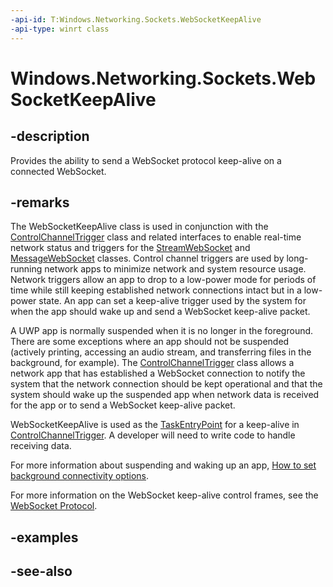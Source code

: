 ```yaml
---
-api-id: T:Windows.Networking.Sockets.WebSocketKeepAlive
-api-type: winrt class
---
```


<!-- Class syntax.
public class WebSocketKeepAlive : Windows.ApplicationModel.Background.IBackgroundTask
-->

# Windows.Networking.Sockets.WebSocketKeepAlive

## -description
Provides the ability to send a WebSocket protocol keep-alive on a connected WebSocket.

## -remarks
The WebSocketKeepAlive class is used in conjunction with the [ControlChannelTrigger](controlchanneltrigger.md) class and related interfaces to enable real-time network status and triggers for the [StreamWebSocket](streamwebsocket.md) and [MessageWebSocket](messagewebsocket.md) classes. Control channel triggers are used by long-running network apps to minimize network and system resource usage. Network triggers allow an app to drop to a low-power mode for periods of time while still keeping established network connections intact but in a low-power state. An app can set a keep-alive trigger used by the system for when the app should wake up and send a WebSocket keep-alive packet.

A UWP app is normally suspended when it is no longer in the foreground. There are some exceptions where an app should not be suspended (actively printing, accessing an audio stream, and transferring files in the background, for example). The [ControlChannelTrigger](controlchanneltrigger.md) class allows a network app that has established a WebSocket connection to notify the system that the network connection should be kept operational and that the system should wake up the suspended app when network data is received for the app or to send a WebSocket keep-alive packet.

WebSocketKeepAlive is used as the [TaskEntryPoint](../windows.applicationmodel.background/backgroundtaskbuilder_taskentrypoint.md) for a keep-alive in [ControlChannelTrigger](controlchanneltrigger.md). A developer will need to write code to handle receiving data.

For more information about suspending and waking up an app, [How to set background connectivity options](https://docs.microsoft.com/previous-versions/windows/apps/hh771189(v=win.10)).

For more information on the WebSocket keep-alive control frames, see the [WebSocket Protocol](http://tools.ietf.org/html/rfc6455#section-5.5.2).

## -examples

## -see-also
